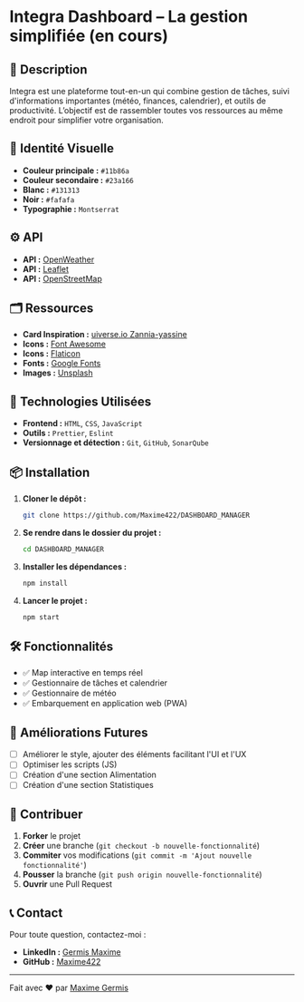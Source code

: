# Integra Dashboard – La gestion simplifiée (en cours)

## 🚀 Description

Integra est une plateforme tout-en-un qui combine gestion de tâches, suivi d'informations importantes (météo, finances, calendrier), et outils de productivité. L’objectif est de rassembler toutes vos ressources au même endroit pour simplifier votre organisation.

## 🎨 Identité Visuelle

- **Couleur principale :** `#11b86a`
- **Couleur secondaire :** `#23a166`
- **Blanc :** `#131313`
- **Noir :** `#fafafa`
- **Typographie :** `Montserrat`

## ⚙️ API

- **API :** [OpenWeather](https://openweathermap.org/)
- **API :** [Leaflet](https://leafletjs.com/)
- **API :** [OpenStreetMap](https://www.openstreetmap.org/about)

## 🗂️ Ressources

- **Card Inspiration :** [uiverse.io Zannia-yassine](https://uiverse.io/profile/zanina-yassine)
- **Icons :** [Font Awesome](https://fontawesome.com/)
- **Icons :** [Flaticon](https://www.flaticon.com/)
- **Fonts :** [Google Fonts](https://fonts.google.com/specimen/Montserrat)
- **Images :** [Unsplash](https://unsplash.com/)

## 🔧 Technologies Utilisées

- **Frontend :** `HTML`, `CSS`, `JavaScript`
- **Outils :** `Prettier`, `Eslint`
- **Versionnage et détection :** `Git`, `GitHub`, `SonarQube`

## 📦 Installation

1. **Cloner le dépôt :**
    ```bash
    git clone https://github.com/Maxime422/DASHBOARD_MANAGER
    ```
2. **Se rendre dans le dossier du projet :**
    ```bash
    cd DASHBOARD_MANAGER
    ```
3. **Installer les dépendances :**
    ```bash
    npm install
    ```
4. **Lancer le projet :**
    ```bash
    npm start
    ```

## 🛠 Fonctionnalités

- ✅ Map interactive en temps réel
- ✅ Gestionnaire de tâches et calendrier
- ✅ Gestionnaire de météo
- ✅ Embarquement en application web (PWA)

## 🚧 Améliorations Futures

- [ ] Améliorer le style, ajouter des éléments facilitant l'UI et l'UX
- [ ] Optimiser les scripts (JS)
- [ ] Création d'une section Alimentation
- [ ] Création d'une section Statistiques

## 🤝 Contribuer

1. **Forker** le projet
2. **Créer** une branche (`git checkout -b nouvelle-fonctionnalité`)
3. **Commiter** vos modifications (`git commit -m 'Ajout nouvelle fonctionnalité'`)
4. **Pousser** la branche (`git push origin nouvelle-fonctionnalité`)
5. **Ouvrir** une Pull Request

## 📞 Contact

Pour toute question, contactez-moi :

- **LinkedIn :** [Germis Maxime](https://www.linkedin.com/in/maxime-germis)
- **GitHub :** [Maxime422](https://github.com/Maxime422)

---

Fait avec ❤️ par [Maxime Germis](https://github.com/Maxime422)
